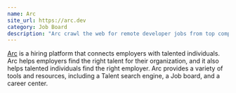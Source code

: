 ```yaml
---
name: Arc
site_url: https://arc.dev
category: Job Board
description: "Arc crawl the web for remote developer jobs from top companies around the world."
---
```


[Arc](https://arc.dev) is a hiring platform that connects employers with talented individuals. Arc helps employers find the right talent for their organization, and it also helps talented individuals find the right employer. Arc provides a variety of tools and resources, including a Talent search engine, a Job board, and a career center.